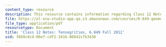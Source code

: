 ```yaml
---
content_type: resource
description: This resource contains information regarding Class 12 Notes, Fall 2012.
file: https://ol-ocw-studio-app-qa.s3.amazonaws.com/courses/6-849-geometric-folding-algorithms-linkages-origami-polyhedra-fall-2012/36b9cdcd06efcdf2161686642cfb3438_MIT6_849F12_C12.pdf
file_type: application/pdf
resourcetype: Document
title: 'Class 12 Notes: Tensegrities, 6.849 Fall 2012'
uid: 36b9cdcd-06ef-cdf2-1616-86642cfb3438
---
```

